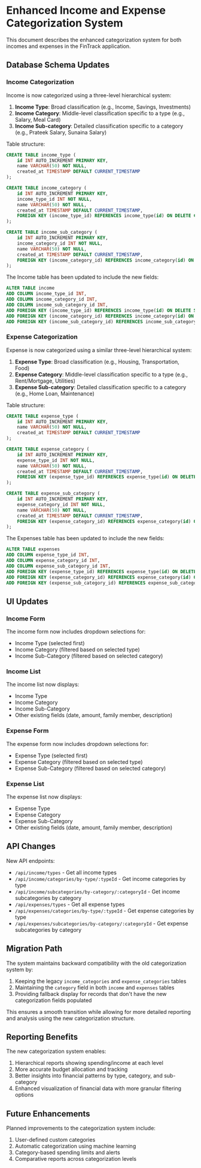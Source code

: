 
# Enhanced Income and Expense Categorization System

This document describes the enhanced categorization system for both incomes and expenses in the FinTrack application.

## Database Schema Updates

### Income Categorization

Income is now categorized using a three-level hierarchical system:

1. **Income Type**: Broad classification (e.g., Income, Savings, Investments)
2. **Income Category**: Middle-level classification specific to a type (e.g., Salary, Meal Card)
3. **Income Sub-category**: Detailed classification specific to a category (e.g., Prateek Salary, Sunaina Salary)

Table structure:
```sql
CREATE TABLE income_type (
    id INT AUTO_INCREMENT PRIMARY KEY,
    name VARCHAR(50) NOT NULL,
    created_at TIMESTAMP DEFAULT CURRENT_TIMESTAMP
);

CREATE TABLE income_category (
    id INT AUTO_INCREMENT PRIMARY KEY,
    income_type_id INT NOT NULL,
    name VARCHAR(50) NOT NULL,
    created_at TIMESTAMP DEFAULT CURRENT_TIMESTAMP,
    FOREIGN KEY (income_type_id) REFERENCES income_type(id) ON DELETE CASCADE
);

CREATE TABLE income_sub_category (
    id INT AUTO_INCREMENT PRIMARY KEY,
    income_category_id INT NOT NULL,
    name VARCHAR(50) NOT NULL,
    created_at TIMESTAMP DEFAULT CURRENT_TIMESTAMP,
    FOREIGN KEY (income_category_id) REFERENCES income_category(id) ON DELETE CASCADE
);
```

The Income table has been updated to include the new fields:
```sql
ALTER TABLE income
ADD COLUMN income_type_id INT,
ADD COLUMN income_category_id INT,
ADD COLUMN income_sub_category_id INT,
ADD FOREIGN KEY (income_type_id) REFERENCES income_type(id) ON DELETE SET NULL,
ADD FOREIGN KEY (income_category_id) REFERENCES income_category(id) ON DELETE SET NULL,
ADD FOREIGN KEY (income_sub_category_id) REFERENCES income_sub_category(id) ON DELETE SET NULL;
```

### Expense Categorization

Expense is now categorized using a similar three-level hierarchical system:

1. **Expense Type**: Broad classification (e.g., Housing, Transportation, Food)
2. **Expense Category**: Middle-level classification specific to a type (e.g., Rent/Mortgage, Utilities)
3. **Expense Sub-category**: Detailed classification specific to a category (e.g., Home Loan, Maintenance)

Table structure:
```sql
CREATE TABLE expense_type (
    id INT AUTO_INCREMENT PRIMARY KEY,
    name VARCHAR(50) NOT NULL,
    created_at TIMESTAMP DEFAULT CURRENT_TIMESTAMP
);

CREATE TABLE expense_category (
    id INT AUTO_INCREMENT PRIMARY KEY,
    expense_type_id INT NOT NULL,
    name VARCHAR(50) NOT NULL,
    created_at TIMESTAMP DEFAULT CURRENT_TIMESTAMP,
    FOREIGN KEY (expense_type_id) REFERENCES expense_type(id) ON DELETE CASCADE
);

CREATE TABLE expense_sub_category (
    id INT AUTO_INCREMENT PRIMARY KEY,
    expense_category_id INT NOT NULL,
    name VARCHAR(50) NOT NULL,
    created_at TIMESTAMP DEFAULT CURRENT_TIMESTAMP,
    FOREIGN KEY (expense_category_id) REFERENCES expense_category(id) ON DELETE CASCADE
);
```

The Expenses table has been updated to include the new fields:
```sql
ALTER TABLE expenses
ADD COLUMN expense_type_id INT,
ADD COLUMN expense_category_id INT,
ADD COLUMN expense_sub_category_id INT,
ADD FOREIGN KEY (expense_type_id) REFERENCES expense_type(id) ON DELETE SET NULL,
ADD FOREIGN KEY (expense_category_id) REFERENCES expense_category(id) ON DELETE SET NULL,
ADD FOREIGN KEY (expense_sub_category_id) REFERENCES expense_sub_category(id) ON DELETE SET NULL;
```

## UI Updates

### Income Form
The income form now includes dropdown selections for:
- Income Type (selected first)
- Income Category (filtered based on selected type)
- Income Sub-Category (filtered based on selected category)

### Income List
The income list now displays:
- Income Type
- Income Category
- Income Sub-Category
- Other existing fields (date, amount, family member, description)

### Expense Form
The expense form now includes dropdown selections for:
- Expense Type (selected first)
- Expense Category (filtered based on selected type)
- Expense Sub-Category (filtered based on selected category)

### Expense List
The expense list now displays:
- Expense Type
- Expense Category
- Expense Sub-Category
- Other existing fields (date, amount, family member, description)

## API Changes

New API endpoints:
- `/api/income/types` - Get all income types
- `/api/income/categories/by-type/:typeId` - Get income categories by type
- `/api/income/subcategories/by-category/:categoryId` - Get income subcategories by category
- `/api/expenses/types` - Get all expense types
- `/api/expenses/categories/by-type/:typeId` - Get expense categories by type
- `/api/expenses/subcategories/by-category/:categoryId` - Get expense subcategories by category

## Migration Path

The system maintains backward compatibility with the old categorization system by:
1. Keeping the legacy `income_categories` and `expense_categories` tables
2. Maintaining the `category` field in both `income` and `expenses` tables
3. Providing fallback display for records that don't have the new categorization fields populated

This ensures a smooth transition while allowing for more detailed reporting and analysis using the new categorization structure.

## Reporting Benefits

The new categorization system enables:
1. Hierarchical reports showing spending/income at each level
2. More accurate budget allocation and tracking
3. Better insights into financial patterns by type, category, and sub-category
4. Enhanced visualization of financial data with more granular filtering options

## Future Enhancements

Planned improvements to the categorization system include:
1. User-defined custom categories
2. Automatic categorization using machine learning
3. Category-based spending limits and alerts
4. Comparative reports across categorization levels

